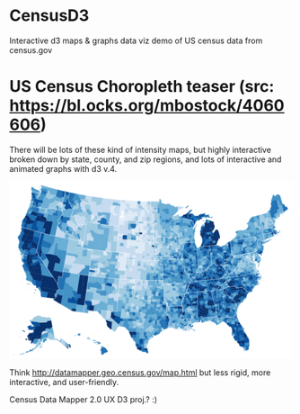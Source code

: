 # CensusD3

Interactive d3 maps & graphs data viz demo of US census data from census.gov

# US Census Choropleth teaser (src: https://bl.ocks.org/mbostock/4060606)

There will be lots of these kind of intensity maps, but highly interactive 
broken down by state, county, and zip regions, 
and lots of interactive and animated graphs with d3 v.4.

![Alt text](https://github.com/RandomFractals/CensusD3/blob/master/screens/Choropleth.png?raw=true 
 "USA Census Choropleth teaser") 

Think http://datamapper.geo.census.gov/map.html but less rigid, more interactive, and user-friendly. 

Census Data Mapper 2.0 UX D3 proj.? :)